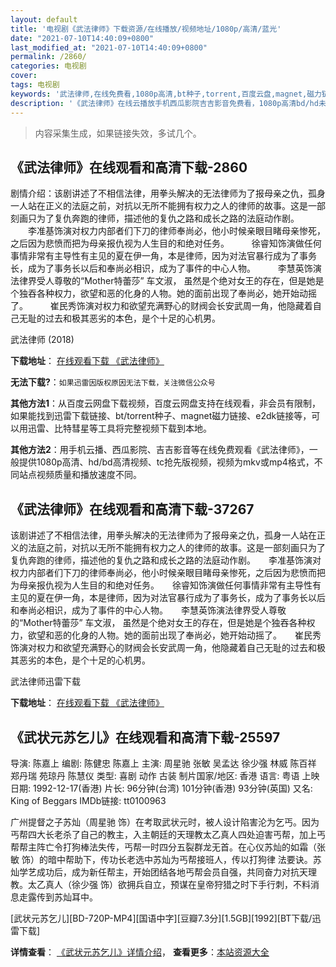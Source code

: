 ```yaml
---
layout: default
title: '电视剧《武法律师》下载资源/在线播放/视频地址/1080p/高清/蓝光'
date: "2021-07-10T14:40:09+0800"
last_modified_at: "2021-07-10T14:40:09+0800"
permalink: /2860/
categories: 电视剧
cover:
tags: 电视剧
keywords: '武法律师,在线免费看,1080p高清,bt种子,torrent,百度云盘,magnet,磁力链,迅雷下载资源'
description: '《武法律师》在线云播放手机西瓜影院吉吉影音免费看，1080p高清bd/hd未删减完整版和tc抢先枪版，mkv/mp4格式，附带bt/torrent种子、magnet/磁力链、百度云盘、网盘资源迅雷下载链接'
---
```


>内容采集生成，如果链接失效，多试几个。


## 《武法律师》在线观看和高清下载-2860

剧情介绍：该剧讲述了不相信法律，用拳头解决的无法律师为了报母亲之仇，孤身一人站在正义的法庭之前，对抗以无所不能拥有权力之人的律师的故事。这是一部刻画只为了复仇奔跑的律师，描述他的复仇之路和成长之路的法庭动作剧。  　　李准基饰演对权力内部者们下刀的律师奉尚必，他小时候亲眼目睹母亲惨死，之后因为悲愤而把为母亲报仇视为人生目的和绝对任务。  　　徐睿知饰演做任何事情非常有主导性有主见的夏在伊一角，本是律师，因为对法官暴行成为了事务长，成为了事务长以后和奉尚必相识，成为了事件的中心人物。  　　李慧英饰演法律界受人尊敬的“Mother特蕾莎” 车文淑， 虽然是个绝对女王的存在，但是她是个独吞各种权力，欲望和恶的化身的人物。她的面前出现了奉尚必，她开始动摇了。  　　崔民秀饰演对权力和欲望充满野心的财阀会长安武周一角，他隐藏着自己无耻的过去和极其恶劣的本色，是个十足的心机男。


武法律师 (2018)

**下载地址**： [在线观看下载 《武法律师》](https://www.btbtdy.me/btdy/dy12867.html) 


**无法下载?**：`如果迅雷因版权原因无法下载，关注微信公众号 `

**其他方法1**：从百度云网盘下载视频，百度云网盘支持在线观看，非会员有限制，如果能找到迅雷下载链接、bt/torrent种子、magnet磁力链接、e2dk链接等，可以用迅雷、比特彗星等工具将完整视频下载到本地。

**其他方法2**：用手机云播、西瓜影院、吉吉影音等在线免费观看《武法律师》，一般提供1080p高清、hd/bd高清视频、tc抢先版视频，视频为mkv或mp4格式，不同站点视频质量和播放速度不同。


## 《武法律师》在线观看和高清下载-37267

该剧讲述了不相信法律，用拳头解决的无法律师为了报母亲之仇，孤身一人站在正义的法庭之前，对抗以无所不能拥有权力之人的律师的故事。这是一部刻画只为了复仇奔跑的律师，描述他的复仇之路和成长之路的法庭动作剧。　　李准基饰演对权力内部者们下刀的律师奉尚必，他小时候亲眼目睹母亲惨死，之后因为悲愤而把为母亲报仇视为人生目的和绝对任务。　　徐睿知饰演做任何事情非常有主导性有主见的夏在伊一角，本是律师，因为对法官暴行成为了事务长，成为了事务长以后和奉尚必相识，成为了事件的中心人物。　　李慧英饰演法律界受人尊敬的“Mother特蕾莎” 车文淑， 虽然是个绝对女王的存在，但是她是个独吞各种权力，欲望和恶的化身的人物。她的面前出现了奉尚必，她开始动摇了。　　崔民秀饰演对权力和欲望充满野心的财阀会长安武周一角，他隐藏着自己无耻的过去和极其恶劣的本色，是个十足的心机男。


武法律师迅雷下载

**下载地址**： [在线观看下载 《武法律师》](https://www.993dy.com//vod-detail-id-30326.html) 


## 《武状元苏乞儿》在线观看和高清下载-25597

导演: 陈嘉上 编剧: 陈健忠 陈嘉上 主演: 周星驰 张敏 吴孟达 徐少强 林威 陈百祥 郑丹瑞 苑琼丹 陈慧仪 类型: 喜剧 动作 古装 制片国家/地区: 香港 语言: 粤语 上映日期: 1992-12-17(香港) 片长: 96分钟(台湾) 101分钟(香港) 93分钟(英国) 又名: King of Beggars IMDb链接: tt0100963

广州提督之子苏灿（周星驰 饰）在考取武状元时，被人设计陷害沦为乞丐。因为丐帮四大长老杀了自己的教主，入主朝廷的天理教太乙真人四处迫害丐帮，加上丐帮帮主阵亡令打狗棒法失传，丐帮一时四分五裂群龙无首。在心仪苏灿的如霜（张敏 饰）的暗中帮助下，传功长老选中苏灿为丐帮接班人，传以打狗律 法要诀。苏灿学艺成功后，成为新任帮主，开始团结各地丐帮会员自强，共同奋力对抗天理教。太乙真人（徐少强 饰）欲拥兵自立，预谋在皇帝狩猎之时下手行刺，不料消息走露传到苏灿耳中。


[武状元苏乞儿][BD-720P-MP4][国语中字][豆瓣7.3分][1.5GB][1992][BT下载/迅雷下载]

**详情查看**： [《武状元苏乞儿》详情介绍](/movie/25597/)， **查看更多**：[本站资源大全](/movie/t/all/)

